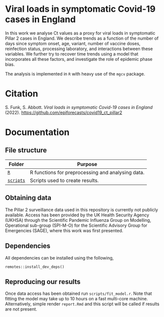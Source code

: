 # Viral loads in symptomatic Covid-19 cases in England

In this work we analyse Ct values as a proxy for viral loads in symptomatic Pillar 2 cases in England. We describe trends as a function of the number of days since symptom onset, age, variant, number of vaccine doses, reinfection status, processing laboratory, and interactions between these variables. We further try to recover time trends using a model that incorporates all these factors, and investigate the role of epidemic phase bias.

The analysis is implemented in `R` with heavy use of the `mgcv` package.

# Citation

S. Funk, S. Abbott. _Viral loads in symptomatic Covid-19 cases in England_ (2022). https://github.com/epiforecasts/covid19_ct_pillar2

# Documentation

## File structure

Folder | Purpose
---|---
[`R`](R/) | R functions for preprocessing and analysing data.
[`scripts`](scripts/) | Scripts used to create results.

## Obtaining data

The Pillar 2 surveillance data used in this repository is currently not publicly available. Access has been provided by the UK Health Security Agency (UKHSA) through the Scientific Pandemic Influenza Group on Modelling, Operational sub-group (SPI-M-O) for the Scientific Advisory Group for Emergencies (SAGE), where this work was first presented.

## Dependencies

All dependencies can be installed using the following,

```{r}
remotes::install_dev_deps()
```

## Reproducing our results

Once data access has been obtained run `scripts/fit_model.r`. Note that fitting the model may take up to 10 hours on a fast multi-core machine. Alternatively, simple render `report.Rmd` and this script will be called if results are not present.

